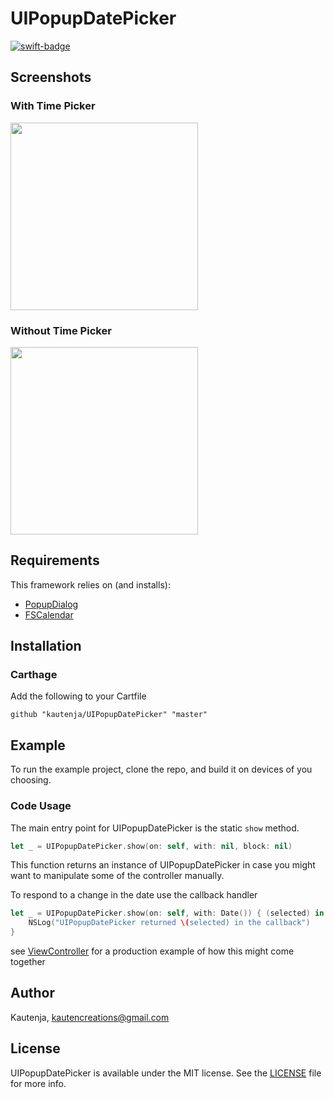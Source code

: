 # UIPopupDatePicker

[![swift-badge][]][swift-link]

[swift-badge]: https://img.shields.io/badge/swift-4.0-orange.svg
[swift-link]: https://swift.org/


## Screenshots

### With Time Picker

<img src="https://user-images.githubusercontent.com/2184469/28429001-cf56a958-6d40-11e7-86f7-aeb86693bb4d.PNG" width = 300>

### Without Time Picker

<img src="https://user-images.githubusercontent.com/2184469/28429000-ce02e79c-6d40-11e7-9775-c37001308080.PNG" width = 300>

## Requirements

This framework relies on (and installs):

*   [PopupDialog](https://github.com/Orderella/PopupDialog)
*   [FSCalendar](https://github.com/WenchaoD/FSCalendar)

## Installation

### Carthage

Add the following to your Cartfile

```
github "kautenja/UIPopupDatePicker" "master"
```

## Example

To run the example project, clone the repo, and build it on devices of you choosing.


### Code Usage

The main entry point for UIPopupDatePicker is the static `show` method.

```swift
let _ = UIPopupDatePicker.show(on: self, with: nil, block: nil)
```

This function returns an instance of UIPopupDatePicker in case you might want to
manipulate some of the controller manually.

To respond to a change in the date use the callback handler

```swift
let _ = UIPopupDatePicker.show(on: self, with: Date()) { (selected) in 
    NSLog("UIPopupDatePicker returned \(selected) in the callback")
}
```

see [ViewController](PopupDatePicker/ViewController.swift) for a production example of how this might come together


## Author

Kautenja, kautencreations@gmail.com


## License

UIPopupDatePicker is available under the MIT license. See the [LICENSE](./LICSENSE) file for more info.
